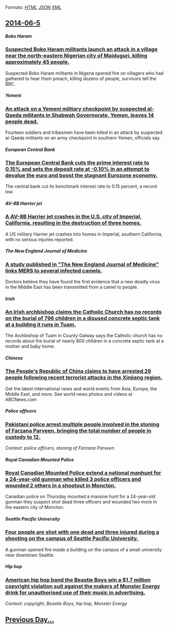 
Formats: [HTML](2014/06/5/index.html)  [JSON](2014/06/5/index.json)  [XML](2014/06/5/index.xml)  

## [2014-06-5](/news/2014/06/5/index.md)

##### Boko Haram
### [Suspected Boko Haram militants launch an attack in a village near the north-eastern Nigerian city of Maiduguri, killing approximately 45 people. ](/news/2014/06/5/suspected-boko-haram-militants-launch-an-attack-in-a-village-near-the-north-eastern-nigerian-city-of-maiduguri-killing-approximately-45-peo.md)
Suspected Boko Haram militants in Nigeria opened fire on villagers who had gathered to hear them preach, killing dozens of people, survivors tell the BBC.

##### Yemeni
### [An attack on a Yemeni military checkpoint by suspected al-Qaeda militants in Shabwah Governorate, Yemen, leaves 14 people dead. ](/news/2014/06/5/an-attack-on-a-yemeni-military-checkpoint-by-suspected-al-qaeda-militants-in-shabwah-governorate-yemen-leaves-14-people-dead.md)
Fourteen soldiers and tribesmen have been killed in an attack by suspected al-Qaeda militants on an army checkpoint in southern Yemen, officials say.

##### European Central Bank
### [The European Central Bank cuts the prime interest rate to 0.15% and sets the deposit rate at -0.10% in an attempt to devalue the euro and boost the stagnant Eurozone economy. ](/news/2014/06/5/the-european-central-bank-cuts-the-prime-interest-rate-to-0-15-and-sets-the-deposit-rate-at-0-10-in-an-attempt-to-devalue-the-euro-and-bo.md)
The central bank cut its benchmark interest rate to 0.15 percent, a record low.

##### AV-8B Harrier jet
### [A AV-8B Harrier jet crashes in the U.S. city of Imperial, California, resulting in the destruction of three homes. ](/news/2014/06/5/a-av-8b-harrier-jet-crashes-in-the-u-s-city-of-imperial-california-resulting-in-the-destruction-of-three-homes.md)
A US military Harrier jet crashes into homes in Imperial, southern California, with no serious injuries reported.

##### The New England Journal of Medicine
### [A study published in "The New England Journal of Medicine" links MERS to several infected camels. ](/news/2014/06/5/a-study-published-in-the-new-england-journal-of-medicine-links-mers-to-several-infected-camels.md)
Doctors believe they have found the first evidence that a new deadly virus in the Middle East has been transmitted from a camel to people.

##### Irish
### [An Irish archbishop claims the Catholic Church has no records on the burial of 796 children in a disused concrete septic tank at a building it runs in Tuam. ](/news/2014/06/5/an-irish-archbishop-claims-the-catholic-church-has-no-records-on-the-burial-of-796-children-in-a-disused-concrete-septic-tank-at-a-building.md)
The Archbishop of Tuam in County Galway says the Catholic church has no records about the burial of nearly 800 children in a concrete septic tank at a mother and baby home.

##### Chinese
### [The People's Republic of China claims to have arrested 29 people following recent terrorist attacks in the Xinjiang region. ](/news/2014/06/5/the-people-s-republic-of-china-claims-to-have-arrested-29-people-following-recent-terrorist-attacks-in-the-xinjiang-region.md)
Get the latest international news and world events from Asia, Europe, the Middle East, and more. See world news photos and videos at ABCNews.com

##### Police officers
### [Pakistani police arrest multiple people involved in the stoning of Farzana Parveen, bringing the total number of people in custody to 12. ](/news/2014/06/5/pakistani-police-arrest-multiple-people-involved-in-the-stoning-of-farzana-parveen-bringing-the-total-number-of-people-in-custody-to-12.md)
_Context: police officers, stoning of Farzana Parveen_

##### Royal Canadian Mounted Police
### [Royal Canadian Mounted Police extend a national manhunt for a 24-year-old gunman who killed 3 police officers and wounded 2 others in a shootout in Moncton.](/news/2014/06/5/royal-canadian-mounted-police-extend-a-national-manhunt-for-a-24-year-old-gunman-who-killed-3-police-officers-and-wounded-2-others-in-a-shoo.md)
Canadian police on Thursday mounted a massive hunt for a 24-year-old gunman they suspect shot dead three officers and wounded two more in the eastern city of Moncton.

##### Seattle Pacific University
### [Four people are shot with one dead and three injured during a shooting on the campus of Seattle Pacific University. ](/news/2014/06/5/four-people-are-shot-with-one-dead-and-three-injured-during-a-shooting-on-the-campus-of-seattle-pacific-university.md)
A gunman opened fire inside a building on the campus of a small university near downtown Seattle.

##### Hip hop
### [American hip hop band the Beastie Boys win a $1.7 million copyright violation suit against the makers of Monster Energy drink for unauthorised use of their music in advertising. ](/news/2014/06/5/american-hip-hop-band-the-beastie-boys-win-a-1-7-million-copyright-violation-suit-against-the-makers-of-monster-energy-drink-for-unauthoris.md)
_Context: copyright, Beastie Boys, hip hop, Monster Energy_

## [Previous Day...](/news/2014/06/4/index.md)

